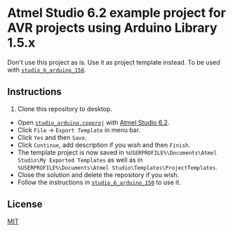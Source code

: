 # Atmel Studio 6.2 example project for AVR projects using Arduino Library 1.5.x

Don't use this project as is. Use it as project template instead.
To be used with [`studio_6_arduino_150`](https://github.com/damadmai/studio_6_arduino_150).

## Instructions

1. Clone this repository to desktop.
* Open [`studio_arduino.cppproj`](./studio_arduino.cppproj) with 
  [Atmel Studio 6.2](https://www.mikrocontroller.net/articles/Atmel_Studio).
* Click `File` &rarr; `Export Template` in menu bar.
* Click `Yes` and then `Save`.
* Click `Continue`, add description if you wish and then `Finish`.
* The template project is now saved in 
`%USERPROFILE%\Documents\Atmel Studio\My Exported Templates` as well as in 
`%USERPROFILE%\Documents\Atmel Studio\Templates\ProjectTemplates`.
* Close the solution and delete the repository if you wish.
* Follow the instructions in [`studio_6_arduino_150`](https://github.com/damadmai/studio_6_arduino_150) to use it.

## License

[MIT](./LICENSE)
